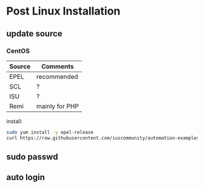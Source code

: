 # Post Linux Installation


## update source

### CentOS

Source | Comments
-------|---------
EPEL | recommended
SCL | ?
ISU | ?
Remi | mainly for PHP

install:

```bash
sudo yum install -y epel-release
curl https://raw.githubusercontent.com/iuscommunity/automation-examples/bash/enable-ius.sh | sudo sh
```

## sudo passwd

## auto login
